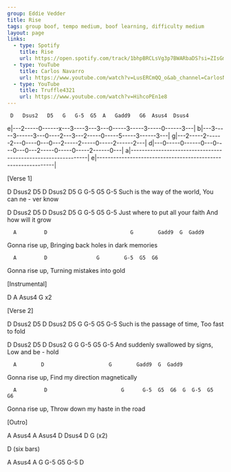 ```yaml
---
group: Eddie Vedder
title: Rise
tags: group boof, tempo medium, boof learning, difficulty medium
layout: page
links:
  - type: Spotify
    title: Rise
    url: https://open.spotify.com/track/1bhpBRCLsVg3p7BWARbaDS?si=ZIsGmfGlRyOhJS9Lg1YAVw
  - type: YouTube
    title: Carlos Navarro
    url: https://www.youtube.com/watch?v=LusERCmQQ_o&ab_channel=CarlosNavarroMusic
  - type: YouTube
    title: Truffle4321
    url: https://www.youtube.com/watch?v=HihcoPEn1e8
---
```



     D   Dsus2   D5   G   G-5  G5  A   Gadd9   G6  Asus4  Dsus4
e|---2-----0------x---3----3---3---0-----3-----3-----0------3---|
b|---3-----3------3---0----2---3---2-----0-----5-----3------3---|
g|---2-----2------2---0----0---0---2-----2-----0-----2------2---|
d|---0-----0------0---0----0---0---2-----0-----0-----2------0---|
a|--------------------------------------------------------------|
e|--------------------------------------------------------------|


[Verse 1]

D               Dsus2  D5            D     Dsus2  D5  G    G-5  G5   G-5
Such is the way of     the world, You can ne  -   ver know

D                 Dsus2  D5             D   Dsus2  D5  G     G-5  G5   G-5
Just where to put all    your faith And how will   it  grow

      A         D                           G        Gadd9  G  Gadd9
Gonna rise up, Bringing back holes in dark memories

      A         D                G        G-5  G5  G6
Gonna rise up, Turning mistakes into gold


[Instrumental]

D A Asus4 G     x2


[Verse 2]

D               Dsus2  D5       D   Dsus2  D5 G    G-5  G5   G-5
Such is the passage    of time, Too fast   to fold

D               Dsus2  D5       D  Dsus2  G     G   G-5  G5   G-5
And suddenly swallowed by signs, Low and  be - hold

      A        D                     G        Gadd9  G  Gadd9
Gonna rise up, Find my direction magnetically

      A         D                        G      G-5  G5  G6  G  G-5  G5  G6
Gonna rise up, Throw down my haste in the road


[Outro]

A  Asus4  A  Asus4  D  Dsus4  D  G    (x2)

D (six bars)

A  Asus4  A  G  G-5  G5  G-5  D 


